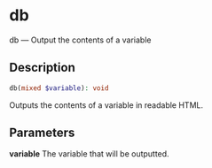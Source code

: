 # db
db — Output the contents of a variable

## Description
```php
db(mixed $variable): void
```
Outputs the contents of a variable in readable HTML.

## Parameters
**variable**
The variable that will be outputted.